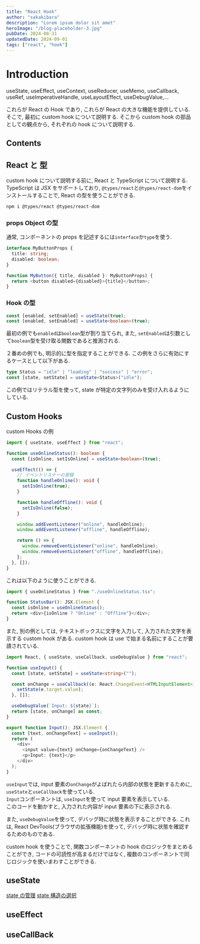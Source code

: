 ```yaml
---
title: "React Hook"
author: "sakakibara"
description: "Lorem ipsum dolor sit amet"
heroImage: "/blog-placeholder-3.jpg"
pubDate: 2024-08-31
updatedDate: 2024-09-01
tags: ["react", "hook"]
---
```


# Introduction

useState, useEffect, useContext, useReducer, useMemo, useCallback, useRef, useImperativeHandle, useLayoutEffect, useDebugValue,...

これらが React の Hook であり, これらが React の大きな機能を提供している.
そこで, 最初に custom hook について説明する.
そこから custom hook の部品としての観点から, それぞれの hook について説明する.

## Contents

## React と 型

custom hook について説明する前に, React と TypeScript について説明する.
TypeScript は JSX をサポートしており, `@types/react`と`@types/react-dom`をインストールすることで, React の型を使うことができる.

```bash
npm i @types/react @types/react-dom
```

<!-- - コンポーネントは`JSX.Element`を返す関数である. -->
<!-- - children は`React.ReactNode`型である. -->

### props Object の型

通常, コンポーネントの props を記述するには`interface`か`type`を使う.

```typescript
interface MyButtonProps {
  title: string;
  disabled: boolean;
}

function MyButton({ title, disabled }: MyButtonProps) {
  return <button disabled={disabled}>{title}</button>;
}
```

### Hook の型

```typescript
const [enabled, setEnabled] = useState(true);
const [enabled, setEnabled] = useState<boolean>(true);
```

最初の例でも`enabled`は`boolean`型が割り当てられ, また, `setEnabled`は引数として`boolean`型を受け取る関数であると推測される.

２番めの例でも, 明示的に型を指定することができる.
この例をさらに有効にするケースとして以下がある.

```typescript
type Status = "idle" | "loading" | "success" | "error";
const [state, setState] = useState<Status>("idle");
```

この例ではリテラル型を使って, state が特定の文字列のみを受け入れるようにしている.

## Custom Hooks

custom Hooks の例

```typescript
import { useState, useEffect } from "react";

function useOnlineStatus(): boolean {
  const [isOnline, setIsOnline] = useState<boolean>(true);

  useEffect(() => {
    // イベントリスナーの登録
    function handleOnline(): void {
      setIsOnline(true);
    }

    function handleOffline(): void {
      setIsOnline(false);
    }

    window.addEventListener("online", handleOnline);
    window.addEventListener("offline", handleOffline);

    return () => {
      window.removeEventListener("online", handleOnline);
      window.removeEventListener("offline", handleOffline);
    };
  }, []);
}
```

これは以下のように使うことができる.

```typescript
import { useOnlineStatus } from "./useOnlineStatus.tsx";

function StatusBar(): JSX.Element {
  const isOnline = useOnlineStatus();
  return <div>{isOnline ? "Online" : "Offline"}</div>;
}
```

また, 別の例としては,
テキストボックスに文字を入力して, 入力された文字を表示する custom hook がある.
custom hook は use で始まる名前にすることが要請されている.

```typescript
import React, { useState, useCallback, useDebugValue } from "react";

function useInput() {
  const [state, setState] = useState<string>("");

  const onChange = useCallback((e: React.ChangeEvent<HTMLInputElement>) => {
    setState(e.target.value);
  }, []);

  useDebugValue(`Input: ${state}`);
  return [state, onChange] as const;
}

export function Input(): JSX.Element {
  const [text, onChangeText] = useInput();
  return (
    <div>
      <input value={text} onChange={onChangeText} />
      <p>Input: {text}</p>
    </div>
  );
}
```

`useInput`では, input 要素の`onChange`がよばれたら内部の状態を更新するために, `useState`と`useCallback`を使っている.  
`Input`コンポーネントは, `useInput`を使って input 要素を表示している.  
このコードを動かすと, 入力された内容が input 要素の下に表示される.

また, `useDebugValue`を使って, デバッグ時に状態を表示することができる.
これは, React DevTools(ブラウザの拡張機能)を使って, デバッグ時に状態を確認するためのものである.

custom hook を使うことで, 関数コンポーネントの hook のロジックをまとめることができ, コードの可読性が高まるだけではなく, 複数のコンポーネントで同じロジックを使いまわすことができる.

## useState

[state の管理](https://ja.react.dev/learn/managing-state)
[state 構造の選択](https://ja.react.dev/learn/choosing-the-state-structure#principles-for-structuring-state)

## useEffect

## useCallBack
